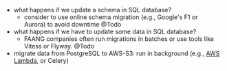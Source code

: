 - what happens if we update a schema in SQL database?
  - consider to use online schema migration (e.g., Google's F1 or Aurora) to avoid downtime @Todo
- what happens if we have to update some data in SQL database?
  - FAANG companies often run migrations in batches or use tools like Vitess or Flyway. @Todo
- migrate data from PostgreSQL to AWS-S3: run in background (e.g., [AWS Lambda](), or Celery)
